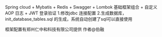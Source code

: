 Spring cloud + Mybatis + Redis + Swagger + Lombok 基础框架组合 + 自定义 AOP 日志 + JWT 登录验证
1.修改jdbc 连接配置
2.生成数据库，init_database_tables.sql 的生成，系统自动创建了sql可以直接使用

框架配置有郑州仁中和科技有限公司提供
作者@伯融
 
